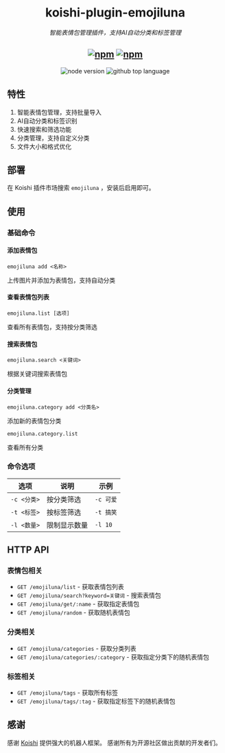 <div align="center">

# koishi-plugin-emojiluna

_智能表情包管理插件，支持AI自动分类和标签管理_

## [![npm](https://img.shields.io/npm/v/koishi-plugin-emojiluna)](https://www.npmjs.com/package/koishi-plugin-emojiluna) [![npm](https://img.shields.io/npm/dm/koishi-plugin-emojiluna)](https://www.npmjs.com/package/koishi-plugin-emojiluna)

![node version](https://img.shields.io/badge/node-%3E=18-green) ![github top language](https://img.shields.io/github/languages/top/ChatLunaLab/emojiluna?logo=github)

</div>

## 特性

1. 智能表情包管理，支持批量导入
2. AI自动分类和标签识别
3. 快速搜索和筛选功能
4. 分类管理，支持自定义分类
5. 文件大小和格式优化

## 部署

在 Koishi 插件市场搜索 `emojiluna` ，安装后启用即可。

## 使用

### 基础命令

#### 添加表情包

```
emojiluna add <名称>
```

上传图片并添加为表情包，支持自动分类

#### 查看表情包列表

```
emojiluna.list [选项]
```

查看所有表情包，支持按分类筛选

#### 搜索表情包

```
emojiluna.search <关键词>
```

根据关键词搜索表情包

#### 分类管理

```
emojiluna.category add <分类名>
```

添加新的表情包分类

```
emojiluna.category.list
```

查看所有分类

### 命令选项

| 选项 | 说明 | 示例 |
|------|------|------|
| `-c <分类>` | 按分类筛选 | `-c 可爱` |
| `-t <标签>` | 按标签筛选 | `-t 搞笑` |
| `-l <数量>` | 限制显示数量 | `-l 10`

## HTTP API

### 表情包相关

* `GET /emojiluna/list` - 获取表情包列表
* `GET /emojiluna/search?keyword=关键词` - 搜索表情包
* `GET /emojiluna/get/:name` - 获取指定表情包
* `GET /emojiluna/random` - 获取随机表情包

### 分类相关

* `GET /emojiluna/categories` - 获取分类列表
* `GET /emojiluna/categories/:category` - 获取指定分类下的随机表情包

### 标签相关

* `GET /emojiluna/tags` - 获取所有标签
* `GET /emojiluna/tags/:tag` - 获取指定标签下的随机表情包

## 感谢

感谢 [Koishi](https://koishi.chat) 提供强大的机器人框架。
感谢所有为开源社区做出贡献的开发者们。
